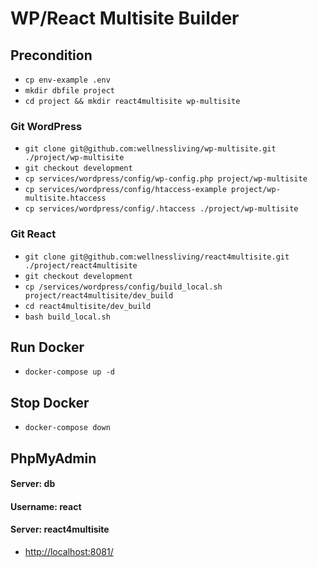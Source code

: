 # WP/React Multisite Builder

## Precondition
- `cp env-example .env`
- `mkdir dbfile project`
- `cd project && mkdir react4multisite wp-multisite`

### Git WordPress
- `git clone git@github.com:wellnessliving/wp-multisite.git ./project/wp-multisite`
- `git checkout development`
- `cp services/wordpress/config/wp-config.php project/wp-multisite`
- `cp services/wordpress/config/htaccess-example project/wp-multisite.htaccess`
- `cp services/wordpress/config/.htaccess ./project/wp-multisite`

### Git React
- `git clone git@github.com:wellnessliving/react4multisite.git ./project/react4multisite`
- `git checkout development`
- `cp /services/wordpress/config/build_local.sh project/react4multisite/dev_build`
- `cd react4multisite/dev_build`
- `bash build_local.sh`

## Run Docker
- `docker-compose up -d`
## Stop Docker
- `docker-compose down`

## PhpMyAdmin
#### Server: db
#### Username: react
#### Server: react4multisite
- [http://localhost:8081/](http://localhost:8081/)